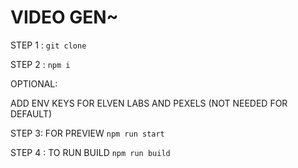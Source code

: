 # VIDEO GEN~ 

STEP 1 :
`git clone`

STEP 2 :
`npm i`

OPTIONAL:

ADD ENV KEYS FOR ELVEN LABS AND PEXELS (NOT NEEDED FOR DEFAULT)

STEP 3: FOR PREVIEW
`npm run start`

STEP 4 : TO RUN BUILD
`npm run build`
